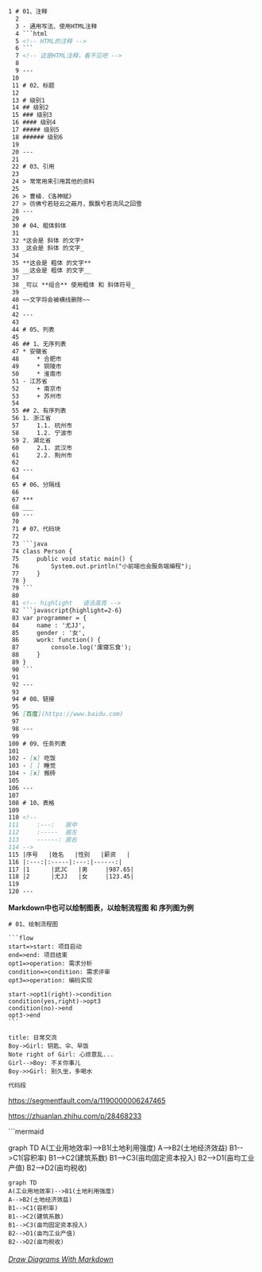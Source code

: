 ```markdown
1 # 01、注释
  2 
  3 - 通用写法、使用HTML注释
  4 ```html
  5 <!-- HTML的注释 -->
  6 ```
  7 <!-- 这是HTML注释，看不见吧 -->
  8 
  9 ---
 10 
 11 # 02、标题
 12 
 13 # 级别1
 14 ## 级别2
 15 ### 级别3
 16 #### 级别4
 17 ##### 级别5
 18 ###### 级别6
 19 
 20 ---
 21 
 22 # 03、引用
 23 
 24 > 常常用来引用其他的资料
 25 
 26 > 曹植.《洛神赋》
 27 > 彷佛兮若轻云之蔽月，飘飘兮若流风之回雪
 28 ---
 29 
 30 # 04、粗体斜体
 31 
 32 *这会是 斜体 的文字*
 33 _这会是 斜体 的文字_
 34 
 35 **这会是 粗体 的文字**
 36 __这会是 粗体 的文字__
 37 
 38 _可以 **组合** 使用粗体 和 斜体符号_
 39 
 40 ~~文字将会被横线删除~~
 41 
 42 ---
 43 
 44 # 05、列表
 45 
 46 ## 1、无序列表
 47 * 安徽省
 48     * 合肥市
 49     * 铜陵市
 50     * 淮南市
 51 - 江苏省
 52     + 南京市
 53     + 苏州市
 54 
 55 ## 2、有序列表
 56 1. 浙江省
 57     1.1. 杭州市
 58     1.2. 宁波市
 59 2. 湖北省
 60     2.1. 武汉市
 61     2.2. 荆州市
 62 
 63 ---
 64 
 65 # 06、分隔线
 66 
 67 ***
 68 ___
 69 ---
 70 
 71 # 07、代码块
 72 
 73 ```java
 74 class Person {
 75     public void static main() {
 76         System.out.println("小前端也会服务端编程");
 77     }
 78 }
 79 ```
 80 
 81 <!-- highlight   语法高亮 -->
 82 ```javascript{highlight=2-6}
 83 var programmer = {
 84     name : '尤JJ',
 85     gender : '女',
 86     work: function() {
 87         console.log('废寝忘食');
 88     }
 89 }
 90 ```
 91 
 92 ---
 93 
 94 # 08、链接
 95 
 96 [百度](https://www.baidu.com)
 97 
 98 ---
 99 
100 # 09、任务列表
101 
102 - [x] 吃饭
103 - [ ] 睡觉
104 - [x] 搬砖
105 
106 ---
107 
108 # 10、表格
109 
110 <!--
111     :---:   居中
112     :-----  居左
113     ------: 居右
114 -->
115 |序号   |姓名   |性别   |薪资   |
116 |:---:|:-----|:---:|------:|
117 |1      |武JC   |男     |987.65|
118 |2      |尤JJ   |女     |123.45|
119 
120 ---
```

**Markdown中也可以绘制图表，以绘制流程图 和 序列图为例**

```
# 01、绘制流程图
```

<!-- 基于flowchart.js绘制 -->

~~~flow
```flow
start=>start: 项目启动
end=>end: 项目结束
opt1=>operation: 需求分析
condition=>condition: 需求评审
opt3=>operation: 编码实现

start->opt1(right)->condition
condition(yes,right)->opt3
condition(no)->end
opt3->end
```
~~~

```sequence
title: 日常交流
Boy->Girl: 钥匙、伞、早饭
Note right of Girl: 心烦意乱...
Girl-->Boy: 不关你事儿
Boy->>Girl: 别久坐，多喝水
```

```php
代码段
```

https://segmentfault.com/a/1190000006247465

https://zhuanlan.zhihu.com/p/28468233



\```mermaid 

graph TD A(工业用地效率)-->B1(土地利用强度) A-->B2(土地经济效益) B1-->C1(容积率) B1-->C2(建筑系数) B1-->C3(亩均固定资本投入) B2-->D1(亩均工业产值) B2-->D2(亩均税收) 



```mermaid
graph TD 
A(工业用地效率)-->B1(土地利用强度)
A-->B2(土地经济效益)
B1-->C1(容积率) 
B1-->C2(建筑系数) 
B1-->C3(亩均固定资本投入) 
B2-->D1(亩均工业产值) 
B2-->D2(亩均税收) 
```

###### [Draw Diagrams With Markdown](https://support.typora.io/Draw-Diagrams-With-Markdown/)


